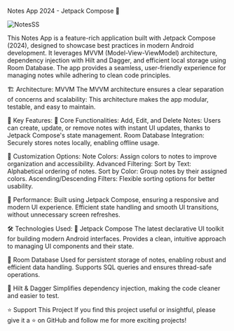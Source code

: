 Notes App 2024 - Jetpack Compose 🚀

![NotesSS](https://github.com/user-attachments/assets/fbc00708-a77a-43ad-b2b0-dc3b77df2bba)

This Notes App is a feature-rich application built with Jetpack Compose (2024), designed to showcase best practices in modern Android development. It leverages MVVM (Model-View-ViewModel) architecture, dependency injection with Hilt and Dagger, and efficient local storage using Room Database. The app provides a seamless, user-friendly experience for managing notes while adhering to clean code principles.

🏗️ Architecture: MVVM
The MVVM architecture ensures a clear separation of concerns and scalability:
This architecture makes the app modular, testable, and easy to maintain.



🌟 Key Features:
🔹 Core Functionalities:
Add, Edit, and Delete Notes: Users can create, update, or remove notes with instant UI updates, thanks to Jetpack Compose's state management.
Room Database Integration: Securely stores notes locally, enabling offline usage.

🔹 Customization Options:
Note Colors: Assign colors to notes to improve organization and accessibility.
Advanced Filtering:
Sort by Text: Alphabetical ordering of notes.
Sort by Color: Group notes by their assigned colors.
Ascending/Descending Filters: Flexible sorting options for better usability.

🔹 Performance:
Built using Jetpack Compose, ensuring a responsive and modern UI experience.
Efficient state handling and smooth UI transitions, without unnecessary screen refreshes.


🛠️ Technologies Used:
📌 Jetpack Compose
The latest declarative UI toolkit for building modern Android interfaces.
Provides a clean, intuitive approach to managing UI components and their state.

📌 Room Database
Used for persistent storage of notes, enabling robust and efficient data handling.
Supports SQL queries and ensures thread-safe operations.

📌 Hilt & Dagger
Simplifies dependency injection, making the code cleaner and easier to test.


⭐️ Support This Project
If you find this project useful or insightful, please give it a ⭐️ on GitHub and follow me for more exciting projects!
